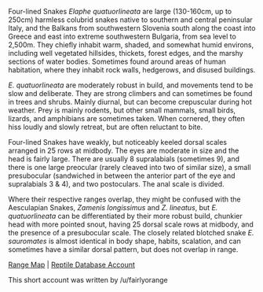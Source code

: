 Four-lined Snakes *Elaphe quatuorlineata* are large (130-160cm, up to 250cm) harmless colubrid snakes native to southern and central peninsular Italy, and the Balkans from southwestern Slovenia south along the coast into Greece and east into extreme southwestern Bulgaria, from sea level to 2,500m.  They chiefly inhabit warm, shaded, and somewhat humid environs, including well vegetated hillsides, thickets, forest edges, and the marshy sections of water bodies.  Sometimes found around areas of human habitation, where they inhabit rock walls, hedgerows, and disused buildings.

*E. quatuorlineata* are moderately robust in build, and movements tend to be slow and deliberate.  They are strong climbers and can sometimes be found in trees and shrubs.  Mainly diurnal, but can become crepuscular during hot weather.  Prey is mainly rodents, but other small mammals, small birds, lizards, and amphibians are sometimes taken.  When cornered, they often hiss loudly and slowly retreat, but are often reluctant to bite.

Four-lined Snakes have weakly, but noticeably keeled dorsal scales arranged in 25 rows at midbody.  The eyes are moderate in size and the head is fairly large.  There are usually 8 supralabials (sometimes 9), and there is one large preocular (rarely cleaved into two of similar size), a small presubocular (sandwiched in between the anterior part of the eye and supralabials 3 & 4), and two postoculars.  The anal scale is divided.

Where their respective ranges overlap, they might be confused with the Aesculapian Snakes, *Zamenis longissimus* and *Z. lineatus*, but *E. quatuorlineata* can be differentiated by their more robust build, chunkier head with more pointed snout, having 25 dorsal scale rows at midbody, and the presence of a presubocular scale.  The closely related blotched snake *E. sauromates* is almost identical in body shape, habits, scalation, and can sometimes have a similar dorsal pattern, but does not overlap in range.

[Range Map](https://www.iucnredlist.org/species/157264/5065135)  |  [Reptile Database Account](https://reptile-database.reptarium.cz/species?genus=Elaphe&species=quatuorlineata)

This short account was written by /u/fairlyorange